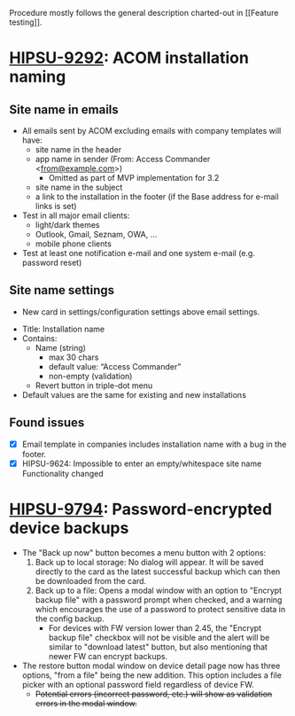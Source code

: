 Procedure mostly follows the general description charted-out in [[Feature testing]].
# [HIPSU-9292](https://dev.2n.cz/browse/HIPSU-9292): ACOM installation naming
## Site name in emails
 * All emails sent by ACOM excluding emails with company templates will have:
	 - site name in the header
	 - app name in sender (From: Access Commander \<from@example.com\>)
		 - Omitted as part of MVP implementation for 3.2
	 - site name in the subject
	 - a link to the installation in the footer (if the Base address for e-mail links is set)
 * Test in all major email clients:
	 - light/dark themes
	 - Outlook, Gmail, Seznam, OWA, ...
	 - mobile phone clients
 * Test at least one notification e-mail and one system e-mail (e.g. password reset)
## Site name settings
 * New card in settings/configuration settings above email settings.
 - Title: Installation name
 - Contains:
	 - Name (string)
		 - max 30 chars
		 - default value: “Access Commander”
		 - non-empty (validation)
	 - Revert button in triple-dot menu
 - Default values are the same for existing and new installations
## Found issues
- [x] Email template in companies includes installation name with a bug in the footer.
- [x] HIPSU-9624: Impossible to enter an empty/whitespace site name
      Functionality changed
# [HIPSU-9794](https://dev.2n.cz/browse/HIPSU-9794): Password-encrypted device backups
- The "Back up now" button becomes a menu button with 2 options:
	1. Back up to local storage: No dialog will appear. It will be saved directly to the card as the latest successful backup which can then be downloaded from the card.
	2. Back up to a file: Opens a modal window with an option to "Encrypt backup file" with a password prompt when checked, and a warning which encourages the use of a password to protect sensitive data in the config backup.
		- For devices with FW version lower than 2.45, the "Encrypt backup file" checkbox will not be visible and the alert will be similar to "download latest" button, but also mentioning that newer FW can encrypt backups.
- The restore button modal window on device detail page now has three options, "from a file" being the new addition. This option includes a file picker with an optional password field regardless of device FW.
	- ~~Potential errors (incorrect password, etc.) will show as validation errors in the modal window.~~